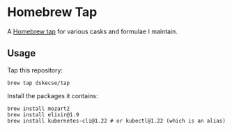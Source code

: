 # Homebrew Tap

A [Homebrew tap] for various casks and formulae I maintain.

[Homebrew tap]: https://github.com/Homebrew/brew/blob/master/docs/Taps.md

## Usage

Tap this repository:

    brew tap dskecse/tap

Install the packages it contains:

    brew install mozart2
    brew install elixir@1.9
    brew install kubernetes-cli@1.22 # or kubectl@1.22 (which is an alias)
